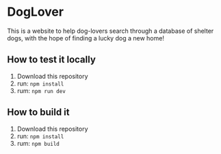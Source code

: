 # DogLover

This is a website to help dog-lovers search through a database of shelter dogs, with the hope of finding a lucky dog a new home!

## How to test it locally

1. Download this repository
1. run: `npm install`
1. rum: `npm run dev`

## How to build it

1. Download this repository
1. run: `npm install`
1. rum: `npm build`

